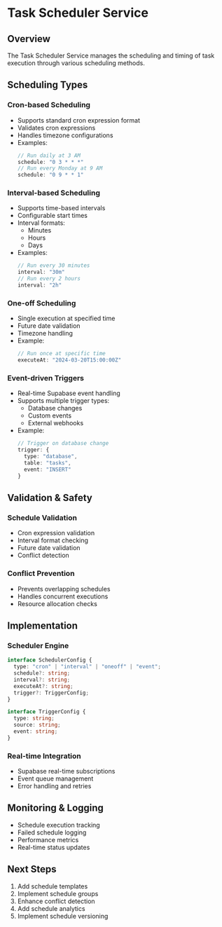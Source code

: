 # Task Scheduler Service

## Overview
The Task Scheduler Service manages the scheduling and timing of task execution through various scheduling methods.

## Scheduling Types

### Cron-based Scheduling
- Supports standard cron expression format
- Validates cron expressions
- Handles timezone configurations
- Examples:
  ```typescript
  // Run daily at 3 AM
  schedule: "0 3 * * *"
  // Run every Monday at 9 AM
  schedule: "0 9 * * 1"
  ```

### Interval-based Scheduling
- Supports time-based intervals
- Configurable start times
- Interval formats:
  - Minutes
  - Hours
  - Days
- Examples:
  ```typescript
  // Run every 30 minutes
  interval: "30m"
  // Run every 2 hours
  interval: "2h"
  ```

### One-off Scheduling
- Single execution at specified time
- Future date validation
- Timezone handling
- Example:
  ```typescript
  // Run once at specific time
  executeAt: "2024-03-20T15:00:00Z"
  ```

### Event-driven Triggers
- Real-time Supabase event handling
- Supports multiple trigger types:
  - Database changes
  - Custom events
  - External webhooks
- Example:
  ```typescript
  // Trigger on database change
  trigger: {
    type: "database",
    table: "tasks",
    event: "INSERT"
  }
  ```

## Validation & Safety

### Schedule Validation
- Cron expression validation
- Interval format checking
- Future date validation
- Conflict detection

### Conflict Prevention
- Prevents overlapping schedules
- Handles concurrent executions
- Resource allocation checks

## Implementation

### Scheduler Engine
```typescript
interface SchedulerConfig {
  type: "cron" | "interval" | "oneoff" | "event";
  schedule?: string;
  interval?: string;
  executeAt?: string;
  trigger?: TriggerConfig;
}

interface TriggerConfig {
  type: string;
  source: string;
  event: string;
}
```

### Real-time Integration
- Supabase real-time subscriptions
- Event queue management
- Error handling and retries

## Monitoring & Logging
- Schedule execution tracking
- Failed schedule logging
- Performance metrics
- Real-time status updates

## Next Steps
1. Add schedule templates
2. Implement schedule groups
3. Enhance conflict detection
4. Add schedule analytics
5. Implement schedule versioning 